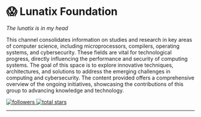 # 😱 Lunatix Foundation
*The lunatix is in my head*

This channel consolidates information on studies and research in key areas of computer science, including microprocessors, compilers, operating systems, and cybersecurity. These fields are vital for technological progress, directly influencing the performance and security of computing systems. The goal of this space is to explore innovative techniques, architectures, and solutions to address the emerging challenges in computing and cybersecurity. The content provided offers a comprehensive overview of the ongoing initiatives, showcasing the contributions of this group to advancing knowledge and technology.

<p align="left">
  <a href="https://github.com/lunatix-foundation?tab=followers">
    <img
      alt="followers"
      title="Follow me on GitHub"
      src="https://custom-icon-badges.demolab.com/github/followers/lunatix-foundation?color=236ad3&labelColor=1155ba&style=for-the-badge&logo=person-add&label=Follow&logoColor=white"
    />
  </a>
  <a href="https://github.com/lunatix-foundation?tab=repositories&sort=stargazers">
    <img
      alt="total stars"
      title="Total start on GitHub"
      src="https://custom-icon-badges.demolab.com/github/stars/lunatix-foundation?color=55960c&style=for-the-badge&labelColor=488207&logo=star&label=Stars"
    />
  </a>
</p>

---

<br/>
<br/>
